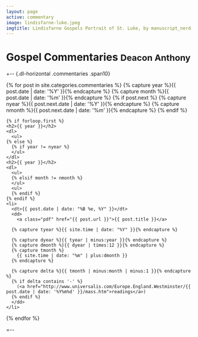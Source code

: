 ```yaml
---
layout: page
active: commentary
image: lindisfarne-luke.jpeg
imgtitle: Lindisfarne Gospels Portrait of St. Luke, by manuscript_nerd, http://www.flickr.com/photos/83142434@N07/
---
```


# Gospel Commentaries <small>Deacon Anthony</small> 

+-- {.dl-horizontal .commentaries .span10}
<section>
  {% for post in site.categories.commentaries %}
    {% capture year %}{{ post.date | date: '%Y' }}{% endcapture %}
    {% capture month %}{{ post.date | date: '%m' }}{% endcapture %}
    {% if post.next %}
      {% capture nyear %}{{ post.next.date | date: '%Y' }}{% endcapture %}
      {% capture nmonth %}{{ post.next.date | date: '%m' }}{% endcapture %}
    {% endif %}    
    
    {% if forloop.first %}
    <h2>{{ year }}</h2>
    <dl>
      <ul>
    {% else %}
      {% if year != nyear %}    
      </ul>
    </dl>
    <h2>{{ year }}</h2>
    <dl>
      <ul>
      {% elsif month != nmonth %}
      </ul>
      <ul>
      {% endif %}
    {% endif %}
    <li>
      <dt>{{ post.date | date: "%B %e, %Y" }}</dt>
      <dd>
        <a class="pdf" href="{{ post.url }}">{{ post.title }}</a>

      {% capture tyear %}{{ site.time | date: "%Y" }}{% endcapture %}

      {% capture dyear %}{{ tyear | minus:year }}{% endcapture %}
      {% capture dmonth %}{{ dyear | times:12 }}{% endcapture %}      
      {% capture tmonth %}
        {{ site.time | date: "%m" | plus:dmonth }}
      {% endcapture %}

      {% capture delta %}{{ tmonth | minus:month | minus:1 }}{% endcapture %}
      {% if delta contains '-' %}
        (<a href="http://www.universalis.com/Europe.England.Westminster/{{ post.date | date: '%Y%m%d' }}/mass.htm">readings</a>)
      {% endif %}
      </dd>
    </li>
  {% endfor %}
      </ul>
  </dl>
</section>
=--
